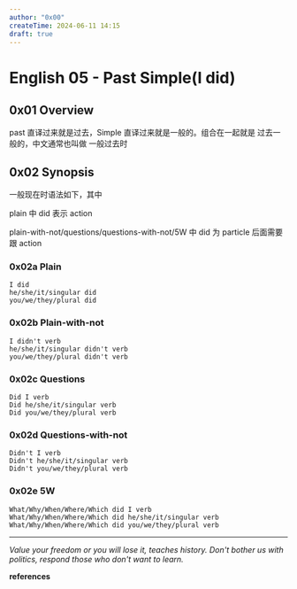 ```yaml
---
author: "0x00"
createTime: 2024-06-11 14:15
draft: true
---
```


# English 05 - Past Simple(I did)

## 0x01 Overview

past 直译过来就是过去，Simple 直译过来就是一般的。组合在一起就是 过去一般的，中文通常也叫做 一般过去时

## 0x02 Synopsis

一般现在时语法如下，其中
 
plain 中 did 表示 action

plain-with-not/questions/questions-with-not/5W 中 did 为 particle 后面需要跟 action

### 0x02a Plain

```
I did
he/she/it/singular did
you/we/they/plural did
```

### 0x02b Plain-with-not

```
I didn't verb
he/she/it/singular didn't verb
you/we/they/plural didn't verb
```

### 0x02c Questions

```
Did I verb
Did he/she/it/singular verb
Did you/we/they/plural verb
```

### 0x02d Questions-with-not

```
Didn't I verb
Didn't he/she/it/singular verb
Didn't you/we/they/plural verb
   ```

### 0x02e 5W

```
What/Why/When/Where/Which did I verb
What/Why/When/Where/Which did he/she/it/singular verb
What/Why/When/Where/Which did you/we/they/plural verb
```


---
*Value your freedom or you will lose it, teaches history. Don't bother us with politics, respond those who don't want to learn.*

**references**



